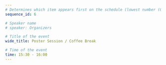 ```yaml
---
# Determines which item appears first on the schedule (lowest number (0) appears first)
sequence_id: 6

# Speaker name
# speaker: Organizers

# Title of the event
wide_title: Poster Session / Coffee Break

# Time of the event
time: 15:30 - 16:00
---
```


